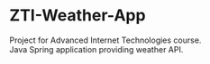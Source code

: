 # ZTI-Weather-App
Project for Advanced Internet Technologies course.  
Java Spring application providing weather API.

